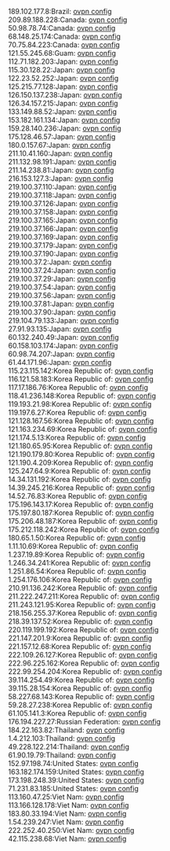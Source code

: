189.102.177.8:Brazil: [ovpn config](vpn/189_102_177_8.ovpn)  
209.89.188.228:Canada: [ovpn config](vpn/209_89_188_228.ovpn)  
50.98.78.74:Canada: [ovpn config](vpn/50_98_78_74.ovpn)  
68.148.25.174:Canada: [ovpn config](vpn/68_148_25_174.ovpn)  
70.75.84.223:Canada: [ovpn config](vpn/70_75_84_223.ovpn)  
121.55.245.68:Guam: [ovpn config](vpn/121_55_245_68.ovpn)  
112.71.182.203:Japan: [ovpn config](vpn/112_71_182_203.ovpn)  
115.30.128.22:Japan: [ovpn config](vpn/115_30_128_22.ovpn)  
122.23.52.252:Japan: [ovpn config](vpn/122_23_52_252.ovpn)  
125.215.77.128:Japan: [ovpn config](vpn/125_215_77_128.ovpn)  
126.150.137.238:Japan: [ovpn config](vpn/126_150_137_238.ovpn)  
126.34.157.215:Japan: [ovpn config](vpn/126_34_157_215.ovpn)  
133.149.88.52:Japan: [ovpn config](vpn/133_149_88_52.ovpn)  
153.182.161.134:Japan: [ovpn config](vpn/153_182_161_134.ovpn)  
159.28.140.236:Japan: [ovpn config](vpn/159_28_140_236.ovpn)  
175.128.46.57:Japan: [ovpn config](vpn/175_128_46_57.ovpn)  
180.0.157.67:Japan: [ovpn config](vpn/180_0_157_67.ovpn)  
211.10.41.160:Japan: [ovpn config](vpn/211_10_41_160.ovpn)  
211.132.98.191:Japan: [ovpn config](vpn/211_132_98_191.ovpn)  
211.14.238.81:Japan: [ovpn config](vpn/211_14_238_81.ovpn)  
216.153.127.3:Japan: [ovpn config](vpn/216_153_127_3.ovpn)  
219.100.37.110:Japan: [ovpn config](vpn/219_100_37_110.ovpn)  
219.100.37.118:Japan: [ovpn config](vpn/219_100_37_118.ovpn)  
219.100.37.126:Japan: [ovpn config](vpn/219_100_37_126.ovpn)  
219.100.37.158:Japan: [ovpn config](vpn/219_100_37_158.ovpn)  
219.100.37.165:Japan: [ovpn config](vpn/219_100_37_165.ovpn)  
219.100.37.166:Japan: [ovpn config](vpn/219_100_37_166.ovpn)  
219.100.37.169:Japan: [ovpn config](vpn/219_100_37_169.ovpn)  
219.100.37.179:Japan: [ovpn config](vpn/219_100_37_179.ovpn)  
219.100.37.190:Japan: [ovpn config](vpn/219_100_37_190.ovpn)  
219.100.37.2:Japan: [ovpn config](vpn/219_100_37_2.ovpn)  
219.100.37.24:Japan: [ovpn config](vpn/219_100_37_24.ovpn)  
219.100.37.29:Japan: [ovpn config](vpn/219_100_37_29.ovpn)  
219.100.37.54:Japan: [ovpn config](vpn/219_100_37_54.ovpn)  
219.100.37.56:Japan: [ovpn config](vpn/219_100_37_56.ovpn)  
219.100.37.81:Japan: [ovpn config](vpn/219_100_37_81.ovpn)  
219.100.37.90:Japan: [ovpn config](vpn/219_100_37_90.ovpn)  
219.104.79.133:Japan: [ovpn config](vpn/219_104_79_133.ovpn)  
27.91.93.135:Japan: [ovpn config](vpn/27_91_93_135.ovpn)  
60.132.240.49:Japan: [ovpn config](vpn/60_132_240_49.ovpn)  
60.158.103.174:Japan: [ovpn config](vpn/60_158_103_174.ovpn)  
60.98.74.207:Japan: [ovpn config](vpn/60_98_74_207.ovpn)  
61.44.171.96:Japan: [ovpn config](vpn/61_44_171_96.ovpn)  
115.23.115.142:Korea Republic of: [ovpn config](vpn/115_23_115_142.ovpn)  
116.121.58.183:Korea Republic of: [ovpn config](vpn/116_121_58_183.ovpn)  
117.17.186.76:Korea Republic of: [ovpn config](vpn/117_17_186_76.ovpn)  
118.41.236.148:Korea Republic of: [ovpn config](vpn/118_41_236_148.ovpn)  
119.193.21.98:Korea Republic of: [ovpn config](vpn/119_193_21_98.ovpn)  
119.197.6.27:Korea Republic of: [ovpn config](vpn/119_197_6_27.ovpn)  
121.128.167.56:Korea Republic of: [ovpn config](vpn/121_128_167_56.ovpn)  
121.163.234.69:Korea Republic of: [ovpn config](vpn/121_163_234_69.ovpn)  
121.174.5.13:Korea Republic of: [ovpn config](vpn/121_174_5_13.ovpn)  
121.180.65.95:Korea Republic of: [ovpn config](vpn/121_180_65_95.ovpn)  
121.190.179.80:Korea Republic of: [ovpn config](vpn/121_190_179_80.ovpn)  
121.190.4.209:Korea Republic of: [ovpn config](vpn/121_190_4_209.ovpn)  
125.247.64.9:Korea Republic of: [ovpn config](vpn/125_247_64_9.ovpn)  
14.34.131.192:Korea Republic of: [ovpn config](vpn/14_34_131_192.ovpn)  
14.39.245.216:Korea Republic of: [ovpn config](vpn/14_39_245_216.ovpn)  
14.52.76.83:Korea Republic of: [ovpn config](vpn/14_52_76_83.ovpn)  
175.196.143.17:Korea Republic of: [ovpn config](vpn/175_196_143_17.ovpn)  
175.197.80.187:Korea Republic of: [ovpn config](vpn/175_197_80_187.ovpn)  
175.206.48.187:Korea Republic of: [ovpn config](vpn/175_206_48_187.ovpn)  
175.212.118.242:Korea Republic of: [ovpn config](vpn/175_212_118_242.ovpn)  
180.65.1.50:Korea Republic of: [ovpn config](vpn/180_65_1_50.ovpn)  
1.11.10.69:Korea Republic of: [ovpn config](vpn/1_11_10_69.ovpn)  
1.237.19.89:Korea Republic of: [ovpn config](vpn/1_237_19_89.ovpn)  
1.246.34.241:Korea Republic of: [ovpn config](vpn/1_246_34_241.ovpn)  
1.251.86.54:Korea Republic of: [ovpn config](vpn/1_251_86_54.ovpn)  
1.254.176.106:Korea Republic of: [ovpn config](vpn/1_254_176_106.ovpn)  
210.91.136.242:Korea Republic of: [ovpn config](vpn/210_91_136_242.ovpn)  
211.222.247.211:Korea Republic of: [ovpn config](vpn/211_222_247_211.ovpn)  
211.243.121.95:Korea Republic of: [ovpn config](vpn/211_243_121_95.ovpn)  
218.156.255.37:Korea Republic of: [ovpn config](vpn/218_156_255_37.ovpn)  
218.39.137.52:Korea Republic of: [ovpn config](vpn/218_39_137_52.ovpn)  
220.119.199.192:Korea Republic of: [ovpn config](vpn/220_119_199_192.ovpn)  
221.147.201.9:Korea Republic of: [ovpn config](vpn/221_147_201_9.ovpn)  
221.157.12.68:Korea Republic of: [ovpn config](vpn/221_157_12_68.ovpn)  
222.109.26.127:Korea Republic of: [ovpn config](vpn/222_109_26_127.ovpn)  
222.96.225.162:Korea Republic of: [ovpn config](vpn/222_96_225_162.ovpn)  
222.99.254.204:Korea Republic of: [ovpn config](vpn/222_99_254_204.ovpn)  
39.114.254.49:Korea Republic of: [ovpn config](vpn/39_114_254_49.ovpn)  
39.115.28.154:Korea Republic of: [ovpn config](vpn/39_115_28_154.ovpn)  
58.227.68.143:Korea Republic of: [ovpn config](vpn/58_227_68_143.ovpn)  
59.28.27.238:Korea Republic of: [ovpn config](vpn/59_28_27_238.ovpn)  
61.105.141.3:Korea Republic of: [ovpn config](vpn/61_105_141_3.ovpn)  
176.194.227.27:Russian Federation: [ovpn config](vpn/176_194_227_27.ovpn)  
184.22.163.82:Thailand: [ovpn config](vpn/184_22_163_82.ovpn)  
1.4.212.103:Thailand: [ovpn config](vpn/1_4_212_103.ovpn)  
49.228.122.214:Thailand: [ovpn config](vpn/49_228_122_214.ovpn)  
61.90.19.79:Thailand: [ovpn config](vpn/61_90_19_79.ovpn)  
152.97.198.74:United States: [ovpn config](vpn/152_97_198_74.ovpn)  
163.182.174.159:United States: [ovpn config](vpn/163_182_174_159.ovpn)  
173.198.248.39:United States: [ovpn config](vpn/173_198_248_39.ovpn)  
71.231.83.185:United States: [ovpn config](vpn/71_231_83_185.ovpn)  
113.160.47.25:Viet Nam: [ovpn config](vpn/113_160_47_25.ovpn)  
113.166.128.178:Viet Nam: [ovpn config](vpn/113_166_128_178.ovpn)  
183.80.33.194:Viet Nam: [ovpn config](vpn/183_80_33_194.ovpn)  
1.54.239.247:Viet Nam: [ovpn config](vpn/1_54_239_247.ovpn)  
222.252.40.250:Viet Nam: [ovpn config](vpn/222_252_40_250.ovpn)  
42.115.238.68:Viet Nam: [ovpn config](vpn/42_115_238_68.ovpn)  
